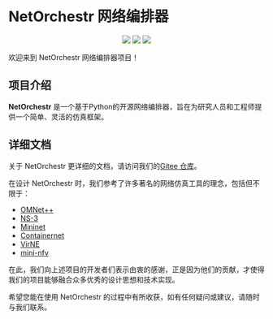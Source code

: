 # NetOrchestr 网络编排器

<div align="center">
  <img src="https://img.shields.io/badge/version-0.0-orange" />
  <img src="https://img.shields.io/badge/python-3.10-blue" />
  <img src="https://img.shields.io/badge/license-GPL%203-green" />
</div>

欢迎来到 NetOrchestr 网络编排器项目！

<!-- 根据您使用的语言，选择相应的入门指南：

- [中文](./docs/source/introductory/README_zh.md)
- [English](./docs/source/introductory/README_en.md) -->

## 项目介绍

<!-- <img align="left" width="100" height="100" style="margin: 2px 2px 0 0;" src="https://raw.githubusercontent.com/wangxichn/image_hosting/refs/heads/main/minisfc/minisfc_logo_light.drawio.png" /> -->

**NetOrchestr** 是一个基于Python的开源网络编排器，旨在为研究人员和工程师提供一个简单、灵活的仿真框架。

<!-- 该框架支持两种类型的仿真模式：基于离散事件的纯数值仿真和基于真实时间的容器模拟仿真，使其成为研究基于MANO（管理与编排）架构的SFC部署与迁移问题的理想工具。 -->

## 详细文档

关于 NetOrchestr 更详细的文档，请访问我们的[Gitee 仓库](https://gitee.com/WangXi_Chn/netorchestr)。

在设计 NetOrchestr 时，我们参考了许多著名的网络仿真工具的理念，包括但不限于：
- [OMNet++](https://github.com/omnetpp/omnetpp)
- [NS-3](https://www.nsnam.org/)
- [Mininet](https://github.com/mininet/mininet)
- [Containernet](https://github.com/containernet/containernet)
- [VirNE](https://github.com/GeminiLight/virne)
- [mini-nfv](https://github.com/josecastillolema/mini-nfv)

在此，我们向上述项目的开发者们表示由衷的感谢，正是因为他们的贡献，才使得我们的项目能够融合众多优秀的设计思想和技术实现。

希望您能在使用 NetOrchestr 的过程中有所收获，如有任何疑问或建议，请随时与我们联系。

